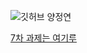![깃허브 양정연](https://user-images.githubusercontent.com/61109660/160549662-9260851d-b5b8-462b-b93d-55f8a996c58f.png)

[7차 과제는 여기루]([https://www.notion.so/7-7d8baf5f98fe477e8f73de0a86f5c06f](https://invited-pony-dce.notion.site/7-7d8baf5f98fe477e8f73de0a86f5c06f))
